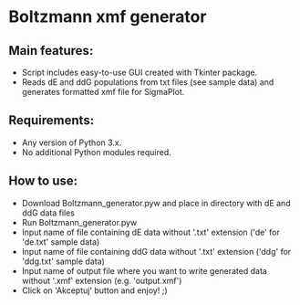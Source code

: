 # Boltzmann xmf generator

## Main features:
- Script includes easy-to-use GUI created with Tkinter package.
- Reads dE and ddG populations from txt files (see sample data) and generates formatted xmf file for SigmaPlot.

## Requirements:
- Any version of Python 3.x.
- No additional Python modules required.

## How to use:
- Download Boltzmann_generator.pyw and place in directory with dE and ddG data files
- Run Boltzmann_generator.pyw
- Input name of file containing dE data without '.txt' extension ('de' for 'de.txt' sample data)
- Input name of file containing ddG data without '.txt' extension ('ddg' for 'ddg.txt' sample data)
- Input name of output file where you want to write generated data without '.xmf' extension (e.g. 'output.xmf')
- Click on 'Akceptuj' button and enjoy! ;)
